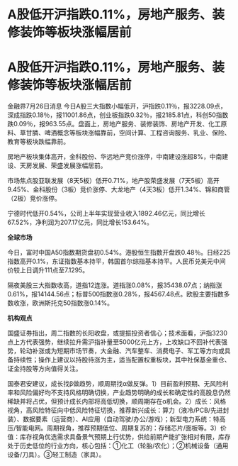 # A股低开沪指跌0.11%，房地产服务、装修装饰等板块涨幅居前

# A股低开沪指跌0.11%，房地产服务、装修装饰等板块涨幅居前

金融界7月26日消息
今日A股三大指数小幅低开，沪指跌0.11％，报3228.09点，深成指跌0.18％，报11001.86点，创业板指跌0.32％，报2185.81点，科创50指数跌0.09％，报963.55点。盘面上，房地产服务、装修装饰、房地产开发、化工原料、草甘膦、啤酒概念等板块涨幅靠前，空间计算、工程咨询服务、乳业、保险、教育等板块跌幅靠前。

房地产板块集体高开，金科股份、华远地产竞价涨停，中南建设涨超8%，中南建设、天房发展、荣盛发展涨幅居前。

市场焦点股亚联发展（8天5板）低开0.71%，地产股荣盛发展（7天5板）高开9.45%、金科股份（3板）竞价涨停、大龙地产（4天3板）低开1.34%、锦和商管（2板）竞价涨停。

宁德时代低开0.54%，公司上半年实现营业收入1892.46亿元，同比增长67.52%，净利润为207.17亿元，同比增长153.64%。

**全球市场**

今日，富时中国A50指数期货盘初0.54%。港股恒生指数开盘跌0.48％。日经225指数高开0.1%，东证指数基本持平，韩国首尔综指基本持平。人民币兑美元中间价较上日调升111点至7.1295。

隔夜美股三大指数收高，道指12连涨。道指涨0.08%，报35438.07点；纳指涨0.61%，报14144.56点；标普500指数涨0.28%，报4567.48点。欧股主要指数多数收涨，欧洲斯托克50指数涨0.14%。

**机构观点**

国盛证券指出，周二指数的长阳收盘，或提振投资者信心；技术面看，沪指3230点上方代表强势，继续拉升需沪指补量至5000亿元上方，上攻缺口不回补代表强势，轮动补涨或为短期市场节奏，大金融、汽车整车、消费电子、军工等方向或具备持续性；操作上建议以持股待涨为主，适当配置权重板块，其中社保基金重仓、证金持股等方向值得关注。

国泰君安建议，成长找β做趋势，顺周期找α做反弹。1）目前盈利预期、无风险利率和风险偏好均不支持风格明确切换，产业趋势明确的成长和确定性的高股息仍然稀缺并将占优，但预计成长内部将高低切换，顺周期存在α机会。2）成长：风格视角，高风险特征向中低风险特征切换，推荐新兴成长：算力（液冷/PCB/先进封装）、数据要素（运营商）、AI应用（自动驾驶/办公/游戏）；新型电力系统：特高压/智能电网。周期视角，推荐预期低位、周期复苏的：存储芯片/面板等。3）价值：库存视角优选需求具备景气预期上行优势，供给前期产能扩张相对有限，库存处于历史低位的行业方向，核心包括：①化工（轮胎/农化）；②机械设备（通用设备/刀具）。③轻工制造（家具）。

